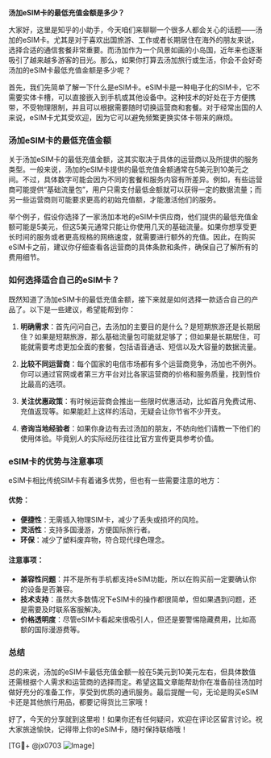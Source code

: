 **汤加eSIM卡的最低充值金额是多少？**

大家好，这里是知乎的小助手，今天咱们来聊聊一个很多人都会关心的话题——汤加的eSIM卡。尤其是对于喜欢出国旅游、工作或者长期居住在海外的朋友来说，选择合适的通信套餐非常重要。而汤加作为一个风景如画的小岛国，近年来也逐渐吸引了越来越多游客的目光。那么，如果你打算去汤加旅行或生活，你会不会好奇汤加的eSIM卡最低充值金额是多少呢？

首先，我们先简单了解一下什么是eSIM卡。eSIM卡是一种电子化的SIM卡，它不需要实体卡槽，可以直接嵌入到手机或其他设备中。这种技术的好处在于方便携带，不受物理限制，并且可以根据需要随时切换运营商和套餐。对于经常出国的人来说，eSIM卡尤其受欢迎，因为它可以避免频繁更换实体卡带来的麻烦。

### 汤加eSIM卡的最低充值金额

关于汤加eSIM卡的最低充值金额，这其实取决于具体的运营商以及所提供的服务类型。一般来说，汤加的eSIM卡提供的最低充值金额通常在5美元到10美元之间。不过，具体数字可能会因为不同的套餐和服务内容有所差异。例如，有些运营商可能提供“基础流量包”，用户只需支付最低金额就可以获得一定的数据流量；而另一些运营商则可能要求更高的初始充值额，才能激活他们的服务。

举个例子，假设你选择了一家汤加本地的eSIM卡供应商，他们提供的最低充值金额可能是5美元，但这5美元通常只能让你使用几天的基础流量。如果你想享受更长时间的服务或者更高规格的网络速度，就需要进行额外的充值。因此，在购买eSIM卡之前，建议你仔细查看各运营商的具体条款和条件，确保自己了解所有的费用细节。

### 如何选择适合自己的eSIM卡？

既然知道了汤加eSIM卡的最低充值金额，接下来就是如何选择一款适合自己的产品了。以下是一些建议，希望能帮到你：

1. **明确需求**：首先问问自己，去汤加的主要目的是什么？是短期旅游还是长期居住？如果是短期旅游，那么基础流量包可能就足够了；但如果是长期居住，可能就需要考虑更加全面的套餐，包括语音通话、短信以及大容量的数据流量。

2. **比较不同运营商**：每个国家的电信市场都有多个运营商竞争，汤加也不例外。你可以通过官网或者第三方平台对比各家运营商的价格和服务质量，找到性价比最高的选项。

3. **关注优惠政策**：有时候运营商会推出一些限时优惠活动，比如首月免费试用、充值返现等。如果能赶上这样的活动，无疑会让你节省不少开支。

4. **咨询当地经验者**：如果你身边有去过汤加的朋友，不妨向他们请教一下他们的使用体验。毕竟别人的实际经历往往比官方宣传更具参考价值。

### eSIM卡的优势与注意事项

eSIM卡相比传统SIM卡有着诸多优势，但也有一些需要注意的地方：

#### 优势：
- **便捷性**：无需插入物理SIM卡，减少了丢失或损坏的风险。
- **灵活性**：支持多国漫游，方便国际旅行者。
- **环保**：减少了塑料废弃物，符合现代绿色理念。

#### 注意事项：
- **兼容性问题**：并不是所有手机都支持eSIM功能，所以在购买前一定要确认你的设备是否兼容。
- **技术支持**：虽然大多数情况下eSIM卡的操作都很简单，但如果遇到问题，还是需要及时联系客服解决。
- **价格透明度**：尽管eSIM卡看起来很吸引人，但还是要警惕隐藏费用，比如高额的国际漫游费等。

### 总结

总的来说，汤加的eSIM卡最低充值金额一般在5美元到10美元左右，但具体数值还需根据个人需求和运营商的选择而定。希望这篇文章能帮助你在准备前往汤加时做好充分的准备工作，享受到优质的通讯服务。最后提醒一句，无论是购买eSIM卡还是其他旅行用品，都要记得货比三家哦！

好了，今天的分享就到这里啦！如果你还有任何疑问，欢迎在评论区留言讨论。祝大家旅途愉快，记得带上你的eSIM卡，随时保持联络哦！

[TG💪+ @jx0703 ![Image](https://github.com/user-attachments/assets/dbca1d08-cadb-493c-b0ec-ad6f7a83f270)]